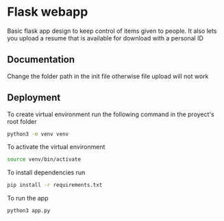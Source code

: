 
# Flask webapp

Basic flask app design to keep control of items given to people.
It also lets you upload a resume that is available for download with a personal ID



## Documentation

Change the folder path in the init file otherwise file upload will not work


## Deployment

To create virtual environment run the following command in the proyect's root folder

```bash
python3 -m venv venv
```
To activate the virtual environment

```bash
source venv/bin/activate
```
To install dependencies run
```bash
pip install -r requirements.txt
```
To run the app
```bash
python3 app.py
```


